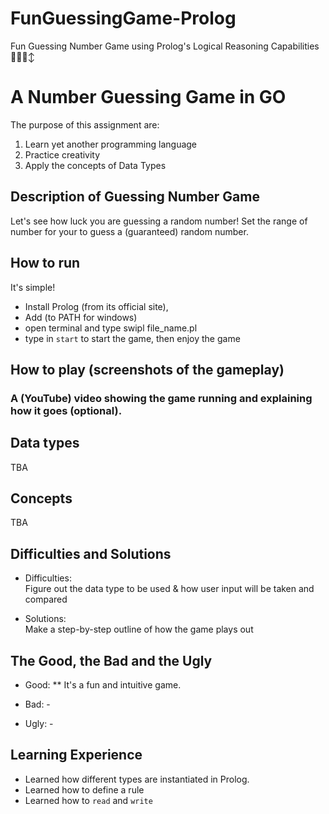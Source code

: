 # FunGuessingGame-Prolog
Fun Guessing Number Game using Prolog's Logical Reasoning Capabilities ✌🏼🙂‍↕️

# A Number Guessing Game in GO 

The purpose of this assignment are:
1. Learn yet another programming language
2. Practice creativity
3. Apply the concepts of  Data Types

## Description of Guessing Number Game
Let's see how luck you are guessing a random number! Set the range of number for your to guess a (guaranteed) random number. 

## How to run
It's simple!
* Install Prolog (from its official site), 
* Add (to PATH for windows)
* open terminal and type swipl file_name.pl
* type in `start` to start the game, then enjoy the game

## How to play (screenshots of the gameplay)

   ### A (YouTube) video showing the game running and explaining how it goes (optional).

## Data types
TBA

## Concepts 
TBA

## Difficulties and Solutions
* Difficulties:   
Figure out the data type to be used & how user input will be taken and compared
  
* Solutions:  
Make a step-by-step outline of how the game plays out
  
## The Good, the Bad and the Ugly
* Good: 
** It's a fun and intuitive game.

* Bad: -

* Ugly: -
  
## Learning Experience
- Learned how different types are instantiated in Prolog.  
- Learned how to define a rule  
- Learned how to `read` and `write`
